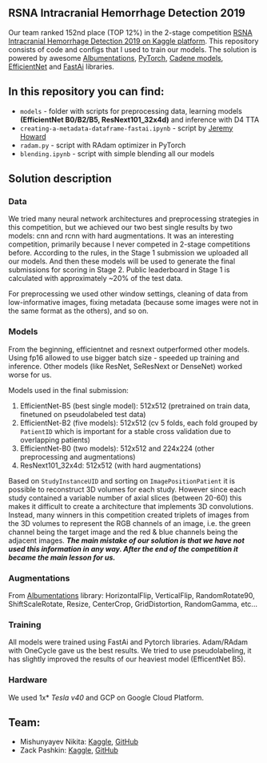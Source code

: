 ## RSNA Intracranial Hemorrhage Detection 2019

Our team ranked 152nd place (TOP 12%) in the 2-stage competition [RSNA Intracranial Hemorrhage Detection 2019 on Kaggle platform](https://www.kaggle.com/c/rsna-intracranial-hemorrhage-detection/leaderboard). This repository consists of code and configs that I used to train our models. The solution is powered by awesome [Albumentations](https://github.com/albu/albumentations), [PyTorch](https://pytorch.org), [Cadene models](https://github.com/Cadene/pretrained-models.pytorch), [EfficientNet](https://www.kaggle.com/chanhu/efficientnet) and [FastAi](https://docs.fast.ai/) libraries.

## In this repository you can find:
* `models` - folder with scripts for preprocessing data, learning models **(EfficientNet B0/B2/B5, ResNext101_32x4d)** and inference with D4 TTA
* `creating-a-metadata-dataframe-fastai.ipynb` - script by [Jeremy Howard](https://www.kaggle.com/jhoward)
* `radam.py` - script with RAdam optimizer in PyTorch
* `blending.ipynb` - script with simple blending all our models

## Solution description

### Data
We tried many neural network architectures and preprocessing strategies in this competition, but we achieved our two best single results by two models: cnn and rcnn with hard augmentations. It was an interesting competition, primarily because I never competed in 2-stage competitions before. According to the rules, in the Stage 1 submission we uploaded all our models. And then these models will be used to generate the final submissions for scoring in Stage 2. Public leaderboard in Stage 1 is calculated with approximately ~20% of the test data.

For preprocessing we used other window settings, cleaning of data from low-informative images, fixing metadata (because some images were not in the same format as the others), and so on.

### Models
From the beginning, efficientnet and resnext outperformed other models. Using fp16 allowed to use bigger batch size - speeded up training and inference. Other models (like ResNet, SeResNext or DenseNet) worked worse for us.

Models used in the final submission:
1. EfficientNet-B5 (best single model): 512x512 (pretrained on train data, finetuned on pseudolabeled test data)
2. EfficientNet-B2 (five models): 512x512 (cv 5 folds, each fold grouped by `PatientID` which is important for a stable cross validation due to overlapping patients)
3. EfficientNet-B0 (two models): 512x512 and 224x224 (other preprocessing and augmentations)
4. ResNext101_32x4d: 512x512 (with hard augmentations)

Based on `StudyInstanceUID` and sorting on `ImagePositionPatient` it is possible to reconstruct 3D volumes for each study. However since each study contained a variable number of axial slices (between 20-60) this makes it difficult to create a architecture that implements 3D convolutions. Instead, many winners in this competition created triplets of images from the 3D volumes to represent the RGB channels of an image, i.e. the green channel being the target image and the red & blue channels being the adjacent images. ***The main mistake of our solution is that we have not used this information in any way. After the end of the competition it became the main lesson for us.***

### Augmentations
From [Albumentations](https://github.com/albu/albumentations) library:
HorizontalFlip, VerticalFlip, RandomRotate90, ShiftScaleRotate, Resize, CenterCrop, GridDistortion, RandomGamma, etc...

### Training
All models were trained using FastAi and Pytorch libraries. Adam/RAdam with OneCycle gave us the best results. We tried to use pseudolabeling, it has slightly improved the results of our heaviest model (EfficentNet B5).

### Hardware
We used 1x* *Tesla v40* and GCP on Google Cloud Platform.

## Team:
- Mishunyayev Nikita: [Kaggle](https://www.kaggle.com/mnikita), [GitHub](https://github.com/Mishunyayev-Nikita)
- Zack Pashkin: [Kaggle](https://www.kaggle.com/tienen), [GitHub](https://github.com/ZackPashkin)

